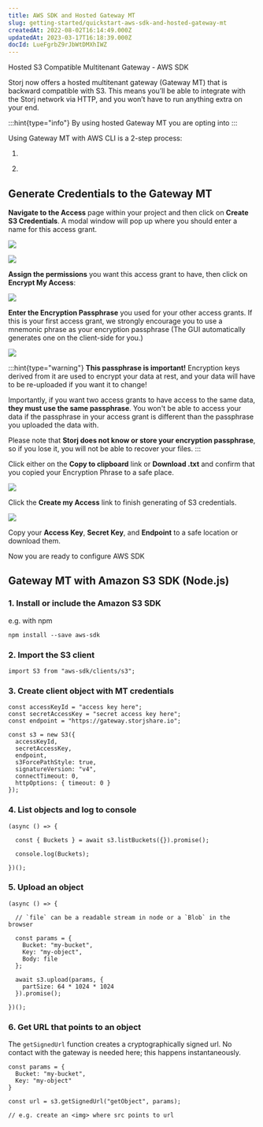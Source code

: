 ```yaml
---
title: AWS SDK and Hosted Gateway MT
slug: getting-started/quickstart-aws-sdk-and-hosted-gateway-mt
createdAt: 2022-08-02T16:14:49.000Z
updatedAt: 2023-03-17T16:18:39.000Z
docId: LueFgrbZ9rJbWtDMXhIWZ
---
```


Hosted S3 Compatible Multitenant Gateway - AWS SDK

Storj now offers a hosted multitenant gateway (Gateway MT)  that is backward compatible with S3. This means you’ll be able to integrate with the Storj network via HTTP, and you won’t have to run anything extra on your end.

:::hint{type="info"}
By using hosted Gateway MT you are opting into [](docId\:hf2uumViqYvS1oq8TYbeW) &#x20;
:::

Using Gateway MT with AWS CLI is a 2-step process:

1.  [](docId\:LueFgrbZ9rJbWtDMXhIWZ) &#x20;

2.  [](docId\:LueFgrbZ9rJbWtDMXhIWZ)

## Generate Credentials to the Gateway MT

**Navigate to the Access** page within your project and then click on **Create S3 Credentials**. A modal window will pop up where you should enter a name for this access grant.

![](https://archbee-image-uploads.s3.amazonaws.com/kv3plx2xmXcUGcVl4Lttj/EJNN2TH25_5SZ-3h8FVCe_create-s3-credentials.png)

![](https://archbee-image-uploads.s3.amazonaws.com/kv3plx2xmXcUGcVl4Lttj/gXEtwtTBKCcE1vvP3cDd2_create-s3-credentials-access.png)

**Assign the permissions** you want this access grant to have, then click on **Encrypt My Access**:

![](https://archbee-image-uploads.s3.amazonaws.com/kv3plx2xmXcUGcVl4Lttj/GnoGYsx7gpzCa_W6Q-PMC_create-s3-credentials-passphrase.png)

**Enter the Encryption Passphrase** you used for your other access grants. If this is your first access grant, we strongly encourage you to use a mnemonic phrase as your encryption passphrase (The GUI automatically generates one on the client-side for you.)

![](https://archbee-image-uploads.s3.amazonaws.com/kv3plx2xmXcUGcVl4Lttj/7-zh2FMM3ASPI4oV2THEn_create-s3-credentials-encrypt.png)

:::hint{type="warning"}
**This passphrase is important!** Encryption keys derived from it are used to encrypt your data at rest, and your data will have to be re-uploaded if you want it to change!

Importantly, if you want two access grants to have access to the same data, **they must use the same passphrase**. You won't be able to access your data if the passphrase in your access grant is different than the passphrase you uploaded the data with.

Please note that **Storj does not know or store your encryption passphrase**, so if you lose it, you will not be able to recover your files.
:::

Click either on the **Copy to clipboard** link or **Download .txt** and confirm that you copied your Encryption Phrase to a safe place.

![](https://archbee-image-uploads.s3.amazonaws.com/kv3plx2xmXcUGcVl4Lttj/tuGxBtg2FAWRKWiHHcED4_create-s3-credentials-save.png)

Click the **Create my Access** link to finish generating of S3 credentials.

![](https://archbee-image-uploads.s3.amazonaws.com/kv3plx2xmXcUGcVl4Lttj/8R44NOCYriIgX4GfaNB9D_create-s3-credentials-demo-created.png)

Copy your **Access Key**, **Secret Key**, and **Endpoint** to a safe location or download them.

Now you are ready to configure AWS SDK

## Gateway MT with Amazon S3 SDK (Node.js)

### 1. Install or include the Amazon S3 SDK

e.g. with npm

```none
npm install --save aws-sdk
```

### 2. Import the S3 client

```none
import S3 from "aws-sdk/clients/s3";
```

### 3. Create client object with MT credentials

```none
const accessKeyId = "access key here";
const secretAccessKey = "secret access key here";
const endpoint = "https://gateway.storjshare.io";

const s3 = new S3({
  accessKeyId,
  secretAccessKey,
  endpoint,
  s3ForcePathStyle: true,
  signatureVersion: "v4",
  connectTimeout: 0,
  httpOptions: { timeout: 0 }
});
```

### 4. List objects and log to console

```none
(async () => {

  const { Buckets } = await s3.listBuckets({}).promise();
  
  console.log(Buckets);

})();
```

### 5. Upload an object

```none
(async () => {

  // `file` can be a readable stream in node or a `Blob` in the browser

  const params = {
    Bucket: "my-bucket",
    Key: "my-object",
    Body: file
  };

  await s3.upload(params, {
    partSize: 64 * 1024 * 1024
  }).promise();
  
})();
```

### 6. Get URL that points to an object

The `getSignedUrl` function creates a cryptographically signed url. No contact with the gateway is needed here; this happens instantaneously.

```none
const params = {
  Bucket: "my-bucket",
  Key: "my-object"
}

const url = s3.getSignedUrl("getObject", params);

// e.g. create an <img> where src points to url
```

